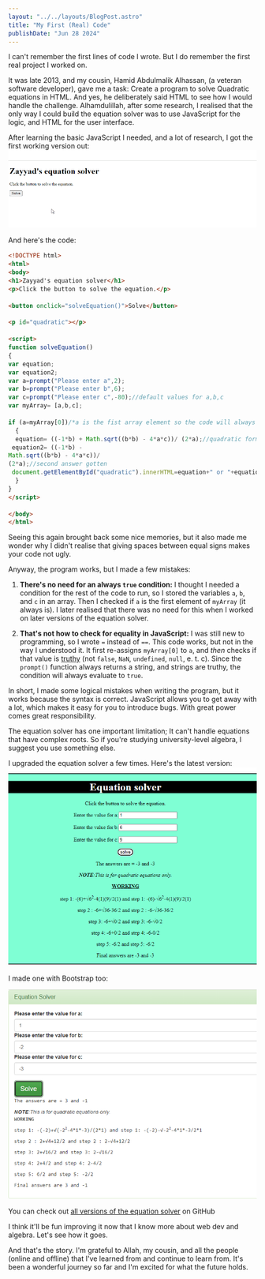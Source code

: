 ```yaml
---
layout: "../../layouts/BlogPost.astro"
title: "My First (Real) Code"
publishDate: "Jun 28 2024"
---
```

I can't remember the first lines of code I wrote. But I do remember the first real project I worked on.

It was late 2013, and my cousin, Hamid Abdulmalik Alhassan, (a veteran software developer), gave me a task: Create a program to solve Quadratic equations in HTML. And yes, he deliberately said HTML to see how I would handle the challenge. Alhamdulillah, after some research, I realised that the only way I could build the equation solver was to use JavaScript for the logic, and HTML for the user interface.

After learning the basic JavaScript I needed, and a lot of research, I got the first working version out:
![Original quadratic equation solver in action](../../assets/my-first-code/Equation_solver_original.gif)

And here's the code:
```html
<!DOCTYPE html>
<html>
<body>
<h1>Zayyad's equation solver</h1>
<p>Click the button to solve the equation.</p>

<button onclick="solveEquation()">Solve</button>

<p id="quadratic"></p>

<script>
function solveEquation()
{
var equation;
var equation2;
var a=prompt("Please enter a",2);
var b=prompt("Please enter b",6);
var c=prompt("Please enter c",-80);//default values for a,b,c
var myArray= [a,b,c];

if (a=myArray[0])/*a is the fist array element so the code will always execute*/
  {
  equation= ((-1*b) + Math.sqrt((b*b) - 4*a*c))/ (2*a);//quadratic formula
 equation2= ((-1*b) -
Math.sqrt((b*b) - 4*a*c))/
(2*a);//second answer gotten
 document.getElementById("quadratic").innerHTML=equation+" or "+equation2 ;
  }
}
</script>

</body>
</html>
```

Seeing this again brought back some nice memories, but it also made me wonder why I didn't realise that giving spaces between equal signs makes your code not ugly. 

Anyway, the program works, but I made a few mistakes:

1. **There's no need for an always `true` condition:** I thought I needed a condition for the rest of the code to run, so I stored the variables `a`, `b`, and `c` in an array. Then I checked if `a` is the first element of `myArray` (it always is). I later realised that there was no need for this when I worked on later versions of the equation solver.

2. **That's not how to check for equality in JavaScript:** I was still new to programming, so I wrote `=` instead of `==`. This code works, but not in the way I understood it. It first re-assigns `myArray[0]` to `a`, and *then* checks if that value is [truthy](https://developer.mozilla.org/en-US/docs/Glossary/Truthy) (not `false`, `NaN`, `undefined`, `null`, e. t. c). Since the `prompt()` function always returns a string, and strings are truthy, the condition will always evaluate to `true`.

In short, I made some logical mistakes when writing the program, but it works because the syntax is correct. JavaScript allows you to get away with a lot, which makes it easy for you to introduce bugs. With great power comes great responsibility.

The equation solver has one important limitation; It can't handle equations that have complex roots. So if you're studying university-level algebra, I suggest you use something else.

I upgraded the equation solver a few times. Here's the latest version:
![Latest version of Equation Solver styled with Vanilla CSS](../../assets/my-first-code/newer.png)

I made one with Bootstrap too:

![Latest version of Equation solver styled with Bootstrap](../../assets/my-first-code/bootquation.png)

You can check out [all versions of the equation solver]() on GitHub

I think it'll be fun improving it now that I know more about web dev and algebra. Let's see how it goes.

And that's the story. I'm grateful to Allah, my cousin, and all the people (online and offline) that I've learned from and continue to learn from. It's been a wonderful journey so far and I'm excited for what the future holds. 